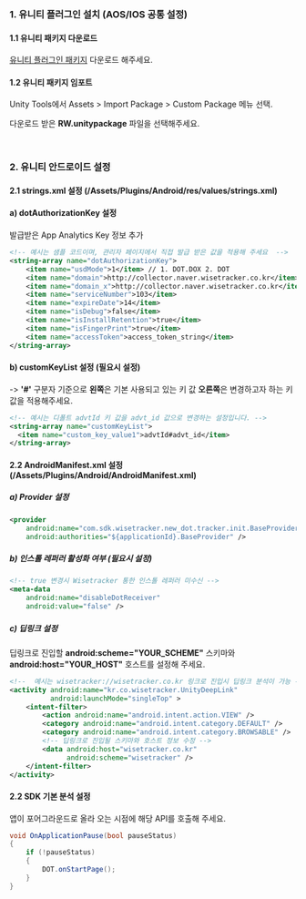 
### 1. 유니티 플러그인 설치 (AOS/IOS 공통 설정)

#### 1.1 유니티 패키지 다운로드
[유니티 플러그인 패키지](https://github.com/WisetrackerTechteam/RW-unity-package) 다운로드 해주세요.

#### 1.2 유니티 패키지 임포트
Unity Tools에서 Assets > Import Package > Custom Package 메뉴 선택.

다운로드 받은 **RW.unitypackage** 파일을 선택해주세요.

![]()
![]()

### 2. 유니티 안드로이드 설정

#### 2.1 strings.xml 설정 (/Assets/Plugins/Android/res/values/strings.xml)

#### a) dotAuthorizationKey 설정
발급받은 App Analytics Key 정보 추가

```xml
<!-- 예시는 샘플 코드이며, 관리자 페이지에서 직접 발급 받은 값을 적용해 주세요  -->
<string-array name="dotAuthorizationKey">
    <item name="usdMode">1</item> // 1. DOT.DOX 2. DOT
    <item name="domain">http://collector.naver.wisetracker.co.kr</item> // DOT END POINT
    <item name="domain_x">http://collector.naver.wisetracker.co.kr</item> // DOX END POINT
    <item name="serviceNumber">103</item>
    <item name="expireDate">14</item>
    <item name="isDebug">false</item>
    <item name="isInstallRetention">true</item>
    <item name="isFingerPrint">true</item>
    <item name="accessToken">access_token_string</item>
</string-array>
```

#### b) customKeyList 설정 **(필요시 설정)**
-> **'#'** 구분자 기준으로 **왼쪽**은 기본 사용되고 있는 키 값 **오른쪽**은 변경하고자 하는 키 값을 적용해주세요.

```xml
<!-- 예시는 디폴트 advtId 키 값을 advt_id 값으로 변경하는 설정입니다. -->
<string-array name="customKeyList">
  <item name="custom_key_value1">advtId#advt_id</item>
</string-array>
```

#### 2.2 AndroidManifest.xml 설정 (/Assets/Plugins/Android/AndroidManifest.xml)

##### a) Provider 설정

```xml
<provider
    android:name="com.sdk.wisetracker.new_dot.tracker.init.BaseProvider"
    android:authorities="${applicationId}.BaseProvider" />
```

##### b) 인스톨 레퍼러 활성화 여부 **(필요시 설정)**

```xml
<!-- true 변경시 Wisetracker 통한 인스톨 레퍼러 미수신 -->
<meta-data 
    android:name="disableDotReceiver"
    android:value="false" />
```

##### c) 딥링크 설정
딥링크로 진입할 **android:scheme="YOUR_SCHEME"** 스키마와 **android:host="YOUR_HOST"** 호스트를 설정해 주세요.
              
```xml
<!--  예시는 wisetracker://wisetracker.co.kr 링크로 진입시 딥링크 분석이 가능 -->
<activity android:name="kr.co.wisetracker.UnityDeepLink" 
          android:launchMode="singleTop" >
    <intent-filter>
        <action android:name="android.intent.action.VIEW" />
        <category android:name="android.intent.category.DEFAULT" />
        <category android:name="android.intent.category.BROWSABLE" />
      	<!-- 딥링크로 진입될 스키마와 호스트 정보 수정 -->
        <data android:host="wisetracker.co.kr"
              android:scheme="wisetracker" />
    </intent-filter>
</activity>
```

#### 2.2 SDK 기본 분석 설정
앱이 포어그라운드로 올라 오는 시점에 해당 API를 호출해 주세요.

```c#
void OnApplicationPause(bool pauseStatus)
{
    if (!pauseStatus)
    {
        DOT.onStartPage();
    }
}
```
